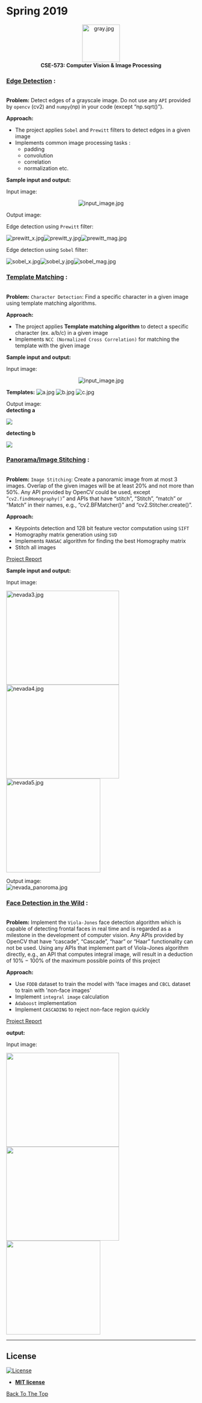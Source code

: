# Spring 2019
<p align="center">
<img src="images/ub.png" alt="gray.jpg" width="100" height="100"> <br>
  <b> CSE-573: Computer Vision & Image Processing </b>
</p>

### [Edge Detection](Project_01/Edge_Detection) :
<img src="images/bar.jpg" alt="gray.jpg" width="1100" height="3"> <br>

**Problem:** 
Detect edges of a grayscale image. Do not use any `API` provided by `opencv` (cv2) and `numpy`(np) in your code (except “np.sqrt()”).

**Approach:**
- The project applies `Sobel` and `Prewitt` filters to detect edges in a given image
- Implements common image processing tasks : 
  - padding
  - convolution
  - correlation
  - normalization etc.
  
**Sample input and output:** 

Input image: <br>

<p align="center">
<img src="Project_01/Edge_Detection/data/proj1-task1.jpg" alt="input_image.jpg">
</p>

Output image: <br>

Edge detection using `Prewitt` filter: 

<img src="Project_01/Edge_Detection/results/prewitt_edge_x.jpg" alt="prewitt_x.jpg"><img src="Project_01/Edge_Detection/results/prewitt_edge_y.jpg" alt="prewitt_y.jpg"><img src="Project_01/Edge_Detection/results/prewitt_edge_mag.jpg" alt="prewitt_mag.jpg">

Edge detection using `Sobel` filter: 

<img src="Project_01/Edge_Detection/results/sobel_edge_x.jpg" alt="sobel_x.jpg"><img src="Project_01/Edge_Detection/results/sobel_edge_y.jpg" alt="sobel_y.jpg"><img src="Project_01/Edge_Detection/results/sobel_edge_mag.jpg" alt="sobel_mag.jpg">




### [Template Matching](Project_01/Template_Matching) :
<img src="images/bar.jpg" alt="gray.jpg" width="1100" height="3"> <br>

**Problem:** 
`Character Detection`: Find a specific character in a given image using template matching algorithms.

**Approach:**
- The project applies **Template matching algorithm** to detect a specific character (ex. a/b/c) in a given image
- Implements `NCC (Normalized Cross Correlation)` for matching the template with the given image

**Sample input and output:** 

Input image: <br>

<p align="center">
<img src="Project_01/Template_Matching/data/proj1-task2.jpg" alt="input_image.jpg">
</p>


**Templates:**
<img src="Project_01/Template_Matching/data/a.jpg" alt="a.jpg">
<img src="Project_01/Template_Matching/data/b.jpg" alt="b.jpg">
<img src="Project_01/Template_Matching/data/c.jpg" alt="c.jpg">

Output image: <br>
**detecting a**

<img src="Project_01/Template_Matching/output_demo/Detected_a.jpg">

**detecting b**

<img src="Project_01/Template_Matching/output_demo/Detected_b.jpg">




### [Panorama/Image Stitching](Project_02) :
<img src="images/bar.jpg" alt="gray.jpg" width="1100" height="3"> <br>

**Problem:** 
`Image Stitching`: Create a panoramic image from at most 3 images. Overlap of the given images will be at least 20% and not more than 50%. Any API provided by OpenCV could be used, except “`cv2.findHomography()`” and APIs that have “stitch”, “Stitch”, “match” or “Match” in their names, e.g., “cv2.BFMatcher()” and “cv2.Stitcher.create()”.

**Approach:**
- Keypoints detection and 128 bit feature vector computation using `SIFT`
- Homography matrix generation using `SVD`
- Implements `RANSAC` algorithm for finding the best Homography matrix
- Stitch all images

[Project Report](Project_02/Report.pdf)

**Sample input and output:** 

Input image: <br>

<img src="Project_02/data/nevada/nevada3.jpg" alt="nevada3.jpg" width="300" height="250"><img src="Project_02/data/nevada/nevada4.jpg" alt="nevada4.jpg" width="300" height="250"><img src="Project_02/data/nevada/nevada5.jpg" alt="nevada5.jpg" width="250" height="250">

Output image: <br>
<img src="Project_02/data/nevada/panorama.jpg" alt="nevada_panoroma.jpg">


### [Face Detection in the Wild](Project_03) :
<img src="images/bar.jpg" alt="gray.jpg" width="1100" height="3"> <br>

**Problem:** 
Implement the `Viola-Jones` face detection algorithm which is capable of detecting frontal faces in real time and is regarded as a milestone in the development of computer vision. Any APIs provided by OpenCV that have “cascade”, “Cascade”, “haar” or “Haar” functionality can not be used. Using any APIs that implement part of Viola-Jones algorithm directly, e.g., an API that computes integral image, will result in a deduction of 10% − 100% of the maximum possible points of this project

**Approach:**
- Use `FDDB` dataset to train the model with 'face images and `CBCL` dataset to train with 'non-face images'
- Implement `integral image` calculation
- `Adaboost` implementation
- Implement `CASCADING` to reject non-face region quickly

[Project Report](Project_03/Report.pdf)

**output:** 

Input image: <br>

<img src="Project_03/sample_output/1" width="300" height="250"><img src="Project_03/sample_output/2" width="300" height="250"><img src="Project_03/sample_output/3" width="250" height="250">


---
## License

[![License](http://img.shields.io/:license-mit-blue.svg?style=flat-square)](http://badges.mit-license.org)

- **[MIT license](http://opensource.org/licenses/mit-license.php)**

[Back To The Top](#spring-2019)

